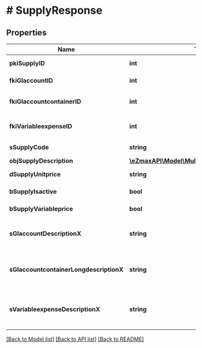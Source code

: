 # # SupplyResponse

## Properties

Name | Type | Description | Notes
------------ | ------------- | ------------- | -------------
**pkiSupplyID** | **int** | The unique ID of the Supply |
**fkiGlaccountID** | **int** | The unique ID of the Glaccount | [optional]
**fkiGlaccountcontainerID** | **int** | The unique ID of the Glaccountcontainer | [optional]
**fkiVariableexpenseID** | **int** | The unique ID of the Variableexpense |
**sSupplyCode** | **string** | The code of the Supply |
**objSupplyDescription** | [**\eZmaxAPI\Model\MultilingualSupplyDescription**](MultilingualSupplyDescription.md) |  |
**dSupplyUnitprice** | **string** | The unit price of the Supply |
**bSupplyIsactive** | **bool** | Whether the supply is active or not |
**bSupplyVariableprice** | **bool** | Whether if the price is variable |
**sGlaccountDescriptionX** | **string** | The Description for the Glaccount in the language of the requester | [optional]
**sGlaccountcontainerLongdescriptionX** | **string** | The Description for the Glaccountcontainer in the language of the requester | [optional]
**sVariableexpenseDescriptionX** | **string** | The description of the Variableexpense in the language of the requester | [optional]

[[Back to Model list]](../../README.md#models) [[Back to API list]](../../README.md#endpoints) [[Back to README]](../../README.md)
